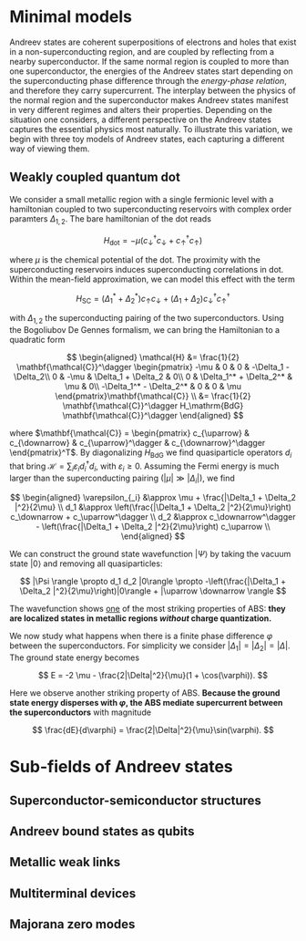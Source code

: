 # Minimal models
<!-- Andreev states have rich physics that can be understood from different perspectives -->
Andreev states are coherent superpositions of electrons and holes that exist in a non-superconducting region, and are coupled by reflecting from a nearby superconductor.
If the same normal region is coupled to more than one superconductor, the energies of the Andreev states start depending on the superconducting phase difference through the *energy-phase relation*, and therefore they carry supercurrent.
The interplay between the physics of the normal region and the superconductor makes Andreev states manifest in very different regimes and alters their properties.
Depending on the situation one considers, a different perspective on the Andreev states captures the essential physics most naturally.
To illustrate this variation, we begin with three toy models of Andreev states, each capturing a different way of viewing them.

## Weakly coupled quantum dot
We consider a small metallic region with a single fermionic level with a hamiltonian coupled to two superconducting reservoirs with complex order paramters $\Delta_{1,2}$.
The bare hamiltonian of the dot reads

$$
H_\mathrm{dot} = -\mu (c_\downarrow^\dagger c_\downarrow + c_\uparrow^\dagger c_\uparrow)
$$

where $\mu$ is the chemical potential of the dot.
The proximity with the superconducting reservoirs induces superconducting correlations in dot.
Within the mean-field approximation, we can model this effect with the term

$$
H_\mathrm{SC} = (\Delta_1^* + \Delta_2^*) c_\uparrow c_\downarrow  + (\Delta_1 + \Delta_2)  c_\downarrow^\dagger c_\uparrow^\dagger
$$

with $\Delta_{1, 2}$ the superconducting pairing of the two superconductors.
Using the Bogoliubov De Gennes formalism, we can bring the Hamiltonian to a quadratic form

$$
\begin{aligned}
\mathcal{H} &= \frac{1}{2} \mathbf{\mathcal{C}}^\dagger
\begin{pmatrix}
-\mu & 0 & 0 & -\Delta_1 - \Delta_2\\
0 & -\mu & \Delta_1 + \Delta_2 & 0\\
0 & \Delta_1^* + \Delta_2^* & \mu & 0\\
-\Delta_1^* - \Delta_2^*  & 0 & 0 & \mu \end{pmatrix}\mathbf{\mathcal{C}} \\
&= \frac{1}{2} \mathbf{\mathcal{C}}^\dagger H_\mathrm{BdG} \mathbf{\mathcal{C}}^\dagger
\end{aligned}
$$

where $\mathbf{\mathcal{C}} = \begin{pmatrix} c_{\uparrow} & c_{\downarrow} & c_{\uparrow}^\dagger & c_{\downarrow}^\dagger \end{pmatrix}^T$.
By diagonalizing $H_\mathrm{BdG}$ we find quasiparticle operators $d_i$ that bring $\mathcal{H} = \sum_{i} \varepsilon_i d_i^\dagger d_i$, with $\varepsilon_i \ge 0$.
Assuming the Fermi energy is much larger than the superconducting pairing ($|\mu| \gg |\Delta_{i}|$), we find

$$
\begin{aligned}
\varepsilon_{_i} &\approx \mu + \frac{|\Delta_1 + \Delta_2 |^2}{2\mu} \\
d_1 &\approx \left(\frac{|\Delta_1 + \Delta_2 |^2}{2\mu}\right) c_\downarrow +  c_\uparrow^\dagger \\
d_2 &\approx  c_\downarrow^\dagger - \left(\frac{|\Delta_1 + \Delta_2 |^2}{2\mu}\right) c_\uparrow \\
\end{aligned}
$$

We can construct the ground state wavefunction $|\Psi\rangle$ by taking the vacuum state $|0\rangle$ and removing all quasiparticles:

$$
|\Psi \rangle \propto d_1 d_2 |0\rangle \propto -\left(\frac{|\Delta_1 + \Delta_2 |^2}{2\mu}\right)|0\rangle + |\uparrow \downarrow \rangle
$$

The wavefunction shows [one](one) of the most striking properties of ABS: **they are localized states in metallic regions *without* charge quantization.**

We now study what happens when there is a finite phase difference $\varphi$ between the superconductors.
For simplicity we consider $|\Delta_1| = |\Delta_2| = |\Delta|$.
The ground state energy becomes

$$
E = -2 \mu - \frac{2|\Delta|^2}{\mu}(1 + \cos(\varphi)).
$$

Here we observe another striking property of ABS.
**Because the ground state energy disperses with $\varphi$, the ABS mediate supercurrent between the superconductors** with magnitude

$$
\frac{dE}{d\varphi} = \frac{2|\Delta|^2}{\mu}\sin(\varphi).
$$


# Sub-fields of Andreev states

## Superconductor-semiconductor structures

## Andreev bound states as qubits

## Metallic weak links

## Multiterminal devices

## Majorana zero modes
